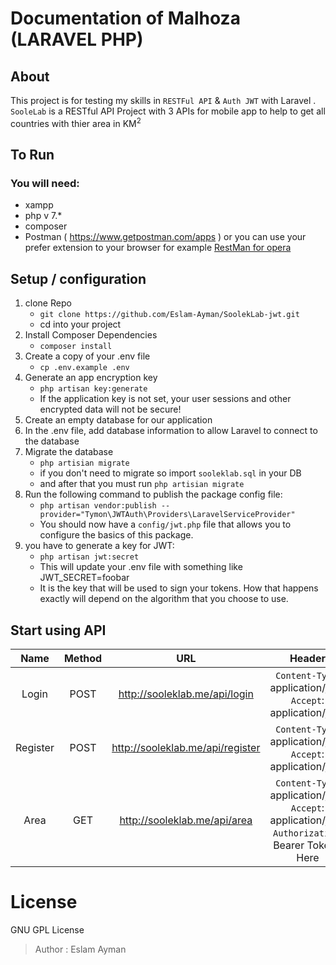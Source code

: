 # Documentation of Malhoza (LARAVEL PHP)
## About
This project is  for testing my skills in `RESTFul API` & `Auth JWT` with Laravel  .
`SooleLab` is a RESTful API Project with 3 APIs for mobile app to help to get all countries with thier area in KM<sup>2</sup>

## To Run
### You will need:
- xampp
- php v 7.*
- composer
- Postman ( https://www.getpostman.com/apps )
or you can use your prefer extension to your browser for example [ RestMan for opera ](https://addons.opera.com/en/extensions/details/restman/)

## Setup / configuration
 1. clone Repo 
    - `git clone https://github.com/Eslam-Ayman/SoolekLab-jwt.git`
    - cd into your project
 2. Install Composer Dependencies
    - ```composer install```
 3. Create a copy of your .env file
    - ```cp .env.example .env```
 4. Generate an app encryption key
    - ```php artisan key:generate```
    - If the application key is not set, your user sessions and other encrypted data will not be secure!
 5. Create an empty database for our application
 6. In the .env file, add database information to allow Laravel to connect to the database
 7. Migrate the database
    - `php artisian migrate`
    - if you don't need to migrate so import `sooleklab.sql` in your DB
    - and after that you must run `php artisian migrate` 
 8. Run the following command to publish the package config file:
    - `php artisan vendor:publish --provider="Tymon\JWTAuth\Providers\LaravelServiceProvider"`
    - You should now have a `config/jwt.php` file that allows you to configure the basics of this package.
 9. you have to generate a key for JWT:
    - `php artisan jwt:secret`
    -  This will update your .env file with something like JWT_SECRET=foobar
    -  It is the key that will be used to sign your tokens. How that happens exactly will depend on the algorithm that you choose to use.

## Start using API
| Name       | Method   | URL  							   | Header  													   | Body  |
| :----------: |:--------:| :--------------------------------: | :--------------------------------------------------------------:| :-----:|
| Login      | POST 	| http://sooleklab.me/api/login    | `Content-Type`: application/json <br> `Accept`: application/json | Required Data: (email, password) <br> Optional Data: (null) |
| Register   | POST 	| http://sooleklab.me/api/register | `Content-Type`: application/json <br> `Accept`: application/json | Required Data: (name, email, password, password_confirmation) <br> Optional Data: (null)  |
| Area 		 | GET  	| http://sooleklab.me/api/area     | `Content-Type`: application/json <br> `Accept`: application/json <br> `Authorization`: Bearer Token-Here |  null  |



# License 
GNU GPL License
> Author : Eslam Ayman 
